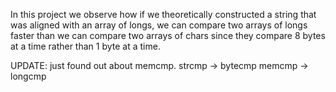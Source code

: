 In this project we observe how if we theoretically constructed a string that 
was aligned with an array of longs, we can compare two arrays of longs faster 
than we can compare two arrays of chars since they compare 8 bytes at a time 
rather than 1 byte at a time.

UPDATE: just found out about memcmp.
         strcmp -> bytecmp
         memcmp -> longcmp

